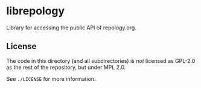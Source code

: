 # librepology

Library for accessing the public API of repology.org.

## License

The code in this directory (and all subdirectories) is _not_ licensed as
GPL-2.0 as the rest of the repository, but under MPL 2.0.

See `./LICENSE` for more information.
